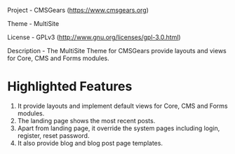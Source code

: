 Project 	- CMSGears (https://www.cmsgears.org)

Theme 	 	- MultiSite

License 	- GPLv3 (http://www.gnu.org/licenses/gpl-3.0.html)

Description - The MultiSite Theme for CMSGears provide layouts and views for Core, CMS and Forms modules.

Highlighted Features
=========================================
1. It provide layouts and implement default views for Core, CMS and Forms modules.
2. The landing page shows the most recent posts.
3. Apart from landing page, it override the system pages including login, register, reset password.
4. It also provide blog and blog post page templates.
